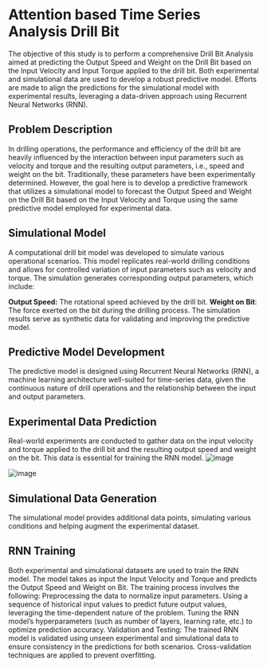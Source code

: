 # Attention based Time Series Analysis Drill Bit

The objective of this study is to perform a comprehensive Drill Bit Analysis aimed at predicting the Output Speed and Weight on the Drill Bit based on the Input Velocity and Input Torque applied to the drill bit. Both experimental and simulational data are used to develop a robust predictive model. Efforts are made to align the predictions for the simulational model with experimental results, leveraging a data-driven approach using Recurrent Neural Networks (RNN).

## Problem Description
In drilling operations, the performance and efficiency of the drill bit are heavily influenced by the interaction between input parameters such as velocity and torque and the resulting output parameters, i.e., speed and weight on the bit. Traditionally, these parameters have been experimentally determined. However, the goal here is to develop a predictive framework that utilizes a simulational model to forecast the Output Speed and Weight on the Drill Bit based on the Input Velocity and Torque using the same predictive model employed for experimental data.

## Simulational Model
A computational drill bit model was developed to simulate various operational scenarios. This model replicates real-world drilling conditions and allows for controlled variation of input parameters such as velocity and torque. The simulation generates corresponding output parameters, which include:

**Output Speed:** The rotational speed achieved by the drill bit.
**Weight on Bit**: The force exerted on the bit during the drilling process.
The simulation results serve as synthetic data for validating and improving the predictive model.

## Predictive Model Development
The predictive model is designed using Recurrent Neural Networks (RNN), a machine learning architecture well-suited for time-series data, given the continuous nature of drill operations and the relationship between the input and output parameters.

## Experimental Data Prediction 
Real-world experiments are conducted to gather data on the input velocity and torque applied to the drill bit and the resulting output speed and weight on the bit. This data is essential for training the RNN model.
![image](https://github.com/user-attachments/assets/d6754b79-136e-4821-a2c9-71d8edcefb0b)

![image](https://github.com/user-attachments/assets/e34d2607-de9c-43ff-a774-d7f02f8e4e7e)

## Simulational Data Generation
The simulational model provides additional data points, simulating various conditions and helping augment the experimental dataset.

## RNN Training
Both experimental and simulational datasets are used to train the RNN model. The model takes as input the Input Velocity and Torque and predicts the Output Speed and Weight on Bit. The training process involves the following:
Preprocessing the data to normalize input parameters.
Using a sequence of historical input values to predict future output values, leveraging the time-dependent nature of the problem.
Tuning the RNN model’s hyperparameters (such as number of layers, learning rate, etc.) to optimize prediction accuracy.
Validation and Testing: The trained RNN model is validated using unseen experimental and simulational data to ensure consistency in the predictions for both scenarios. Cross-validation techniques are applied to prevent overfitting.
